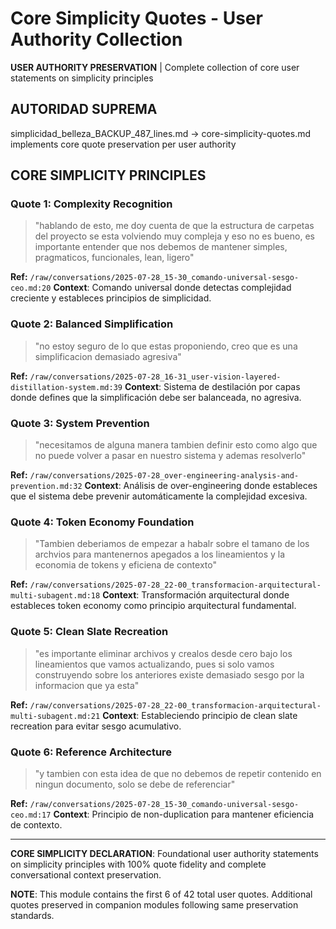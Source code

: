 # Core Simplicity Quotes - User Authority Collection

**USER AUTHORITY PRESERVATION** | Complete collection of core user statements on simplicity principles

## AUTORIDAD SUPREMA
simplicidad_belleza_BACKUP_487_lines.md → core-simplicity-quotes.md implements core quote preservation per user authority

## CORE SIMPLICITY PRINCIPLES

### Quote 1: Complexity Recognition
> "hablando de esto, me doy cuenta de que la estructura de carpetas del proyecto se esta volviendo muy compleja y eso no es bueno, es importante entender que nos debemos de mantener simples, pragmaticos, funcionales, lean, ligero"

**Ref:** `/raw/conversations/2025-07-28_15-30_comando-universal-sesgo-ceo.md:20`
**Context**: Comando universal donde detectas complejidad creciente y estableces principios de simplicidad.

### Quote 2: Balanced Simplification
> "no estoy seguro de lo que estas proponiendo, creo que es una simplificacion demasiado agresiva"

**Ref:** `/raw/conversations/2025-07-28_16-31_user-vision-layered-distillation-system.md:39`
**Context**: Sistema de destilación por capas donde defines que la simplificación debe ser balanceada, no agresiva.

### Quote 3: System Prevention
> "necesitamos de alguna manera tambien definir esto como algo que no puede volver a pasar en nuestro sistema y ademas resolverlo"

**Ref:** `/raw/conversations/2025-07-28_over-engineering-analysis-and-prevention.md:32`
**Context**: Análisis de over-engineering donde estableces que el sistema debe prevenir automáticamente la complejidad excesiva.

### Quote 4: Token Economy Foundation
> "Tambien deberiamos de empezar a habalr sobre el tamano de los archvios para mantenernos apegados a los lineamientos y la economia de tokens y eficiena de contexto"

**Ref:** `/raw/conversations/2025-07-28_22-00_transformacion-arquitectural-multi-subagent.md:18`
**Context**: Transformación arquitectural donde estableces token economy como principio arquitectural fundamental.

### Quote 5: Clean Slate Recreation
> "es importante eliminar archivos y crealos desde cero bajo los lineamientos que vamos actualizando, pues si solo vamos construyendo sobre los anteriores existe demasiado sesgo por la informacion que ya esta"

**Ref:** `/raw/conversations/2025-07-28_22-00_transformacion-arquitectural-multi-subagent.md:21`
**Context**: Estableciendo principio de clean slate recreation para evitar sesgo acumulativo.

### Quote 6: Reference Architecture
> "y tambien con esta idea de que no debemos de repetir contenido en ningun documento, solo se debe de referenciar"

**Ref:** `/raw/conversations/2025-07-28_15-30_comando-universal-sesgo-ceo.md:17`
**Context**: Principio de non-duplication para mantener eficiencia de contexto.

---

**CORE SIMPLICITY DECLARATION**: Foundational user authority statements on simplicity principles with 100% quote fidelity and complete conversational context preservation.

**NOTE**: This module contains the first 6 of 42 total user quotes. Additional quotes preserved in companion modules following same preservation standards.